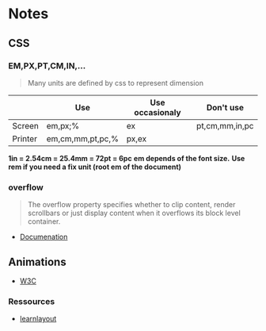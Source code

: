# Notes 

## CSS 

### EM,PX,PT,CM,IN,...
>Many units are defined by css to represent dimension 

| | Use | Use occasionaly | Don't use |
| --- | --- | --- | --- |
| Screen | em,px;%| ex | pt,cm,mm,in,pc |
| Printer | em,cm,mm,pt,pc,% | px,ex | |

**1in = 2.54cm = 25.4mm = 72pt = 6pc**
**em depends of the font size.** 
**Use rem if you need a fix unit (root em of the document)**


### overflow 
>The overflow property specifies whether to clip content, render scrollbars or just display content when it overflows its block level container.

 * [Documenation](https://developer.mozilla.org/en-US/docs/Web/CSS/overflow) 

## Animations

* [W3C](https://www.w3schools.com/css/css3_animations.asp)

### Ressources

* [learnlayout](http://fr.learnlayout.com/)